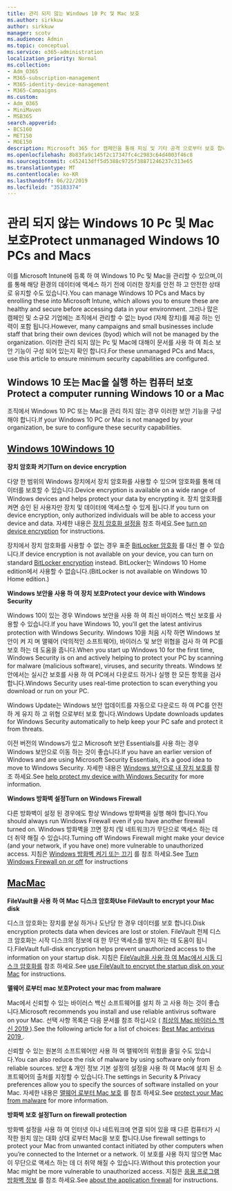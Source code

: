 ```yaml
---
title: 관리 되지 않는 Windows 10 Pc 및 Mac 보호
ms.author: sirkkuw
author: sirkkuw
manager: scotv
ms.audience: Admin
ms.topic: conceptual
ms.service: o365-administration
localization_priority: Normal
ms.collection:
- Adm_O365
- M365-subscription-management
- M365-identity-device-management
- M365-Campaigns
ms.custom:
- Adm_O365
- MiniMaven
- MSB365
search.appverid:
- BCS160
- MET150
- MOE150
description: Microsoft 365 for 캠페인을 통해 피싱 및 기타 공격 으로부터 보호 합니다.
ms.openlocfilehash: 8b83fa9c145f2c17347fc4c2983c64d4003f46c8
ms.sourcegitcommit: c452413dff5d5388c9725f38871246237c313e65
ms.translationtype: MT
ms.contentlocale: ko-KR
ms.lasthandoff: 06/22/2019
ms.locfileid: "35183374"
---
```

# <a name="protect-unmanaged-windows-10-pcs-and-macs"></a><span data-ttu-id="d5f56-103">관리 되지 않는 Windows 10 Pc 및 Mac 보호</span><span class="sxs-lookup"><span data-stu-id="d5f56-103">Protect unmanaged Windows 10 PCs and Macs</span></span>

<span data-ttu-id="d5f56-104">이를 Microsoft Intune에 등록 하 여 Windows 10 Pc 및 Mac을 관리할 수 있으며,이를 통해 해당 환경의 데이터에 액세스 하기 전에 이러한 장치를 안전 하 고 안전한 상태로 유지할 수도 있습니다.</span><span class="sxs-lookup"><span data-stu-id="d5f56-104">You can manage Windows 10 PCs and Macs by enrolling these into Microsoft Intune, which allows you to ensure these are healthy and secure before accessing data in your environment.</span></span> <span data-ttu-id="d5f56-105">그러나 많은 캠페인 및 소규모 기업에는 조직에서 관리할 수 없는 byod (자체 장치)를 제공 하는 인력이 포함 됩니다.</span><span class="sxs-lookup"><span data-stu-id="d5f56-105">However, many campaigns and small businesses include staff that bring their own devices (byod) which will not be managed by the organization.</span></span> <span data-ttu-id="d5f56-106">이러한 관리 되지 않는 Pc 및 Mac에 대해이 문서를 사용 하 여 최소 보안 기능이 구성 되어 있는지 확인 합니다.</span><span class="sxs-lookup"><span data-stu-id="d5f56-106">For these unmanaged PCs and Macs, use this article to ensure minimum security capabilities are configured.</span></span> 

<!--A Windows 10 PC is considered managed after you have completed the following two steps:

1. You (or the admin) set up device and data protection policies in the [setup  wizard](../business/set-up.md).

2. You have [connected your computer to Azure Active Directory](../business/set-up-windows-devices.md) and use your Microsoft 365 Business username and password to sign in.
3. --> 

## <a name="protect-a-computer-running-windows-10-or-a-mac"></a><span data-ttu-id="d5f56-107">Windows 10 또는 Mac을 실행 하는 컴퓨터 보호</span><span class="sxs-lookup"><span data-stu-id="d5f56-107">Protect a computer running Windows 10 or a Mac</span></span>

<!--If you have a PC that is running Windows 10 that is not connected to Microsoft 365 Business, or a Mac, the Microsoft 365 Business protections do not apply to it, but here are some things you can do to keep your data secure on these devices as well:
-->
<span data-ttu-id="d5f56-108">조직에서 Windows 10 PC 또는 Mac을 관리 하지 않는 경우 이러한 보안 기능을 구성 해야 합니다.</span><span class="sxs-lookup"><span data-stu-id="d5f56-108">If your Windows 10 PC or Mac is not managed by your organization, be sure to configure these security capabilities.</span></span>

## <a name="windows-10tabwindows10"></a>[<span data-ttu-id="d5f56-109">Windows 10</span><span class="sxs-lookup"><span data-stu-id="d5f56-109">Windows 10</span></span>](#tab/Windows10)
<span data-ttu-id="d5f56-110">**장치 암호화 켜기**</span><span class="sxs-lookup"><span data-stu-id="d5f56-110">**Turn on device encryption**</span></span><p>

<span data-ttu-id="d5f56-111">다양 한 범위의 Windows 장치에서 장치 암호화를 사용할 수 있으며 암호화를 통해 데이터를 보호할 수 있습니다.</span><span class="sxs-lookup"><span data-stu-id="d5f56-111">Device encryption is available on a wide range of Windows devices and helps protect your data by encrypting it.</span></span> <span data-ttu-id="d5f56-112">장치 암호화를 켜면 승인 된 사용자만 장치 및 데이터에 액세스할 수 있게 됩니다.</span><span class="sxs-lookup"><span data-stu-id="d5f56-112">If you turn on device encryption, only authorized individuals will be able to access your device and data.</span></span> <span data-ttu-id="d5f56-113">자세한 내용은 [장치 암호화 설정을](https://support.microsoft.com/en-us/help/4028713/windows-10-turn-on-device-encryption) 참조 하세요.</span><span class="sxs-lookup"><span data-stu-id="d5f56-113">See [turn on device encryption](https://support.microsoft.com/en-us/help/4028713/windows-10-turn-on-device-encryption) for instructions.</span></span>

 <span data-ttu-id="d5f56-114">장치에서 장치 암호화를 사용할 수 없는 경우 표준 [BitLocker 암호화](https://support.microsoft.com/en-us/help/4028713/windows-10-turn-on-device-encryption) 를 대신 켤 수 있습니다.</span><span class="sxs-lookup"><span data-stu-id="d5f56-114">If device encryption is not available on your device, you can turn on standard [BitLocker encryption](https://support.microsoft.com/en-us/help/4028713/windows-10-turn-on-device-encryption) instead.</span></span> <span data-ttu-id="d5f56-115">BitLocker는 Windows 10 Home edition에서 사용할 수 없습니다.</span><span class="sxs-lookup"><span data-stu-id="d5f56-115">(BitLocker is not available on Windows 10 Home edition.)</span></span> 



<span data-ttu-id="d5f56-116">**Windows 보안을 사용 하 여 장치 보호**</span><span class="sxs-lookup"><span data-stu-id="d5f56-116">**Protect your device with Windows Security**</span></span><p>
<span data-ttu-id="d5f56-117">Windows 10이 있는 경우 Windows 보안을 사용 하 여 최신 바이러스 백신 보호를 사용할 수 있습니다.</span><span class="sxs-lookup"><span data-stu-id="d5f56-117">If you have Windows 10, you’ll get the latest antivirus protection with Windows Security.</span></span> <span data-ttu-id="d5f56-118">Windows 10을 처음 시작 하면 Windows 보안이 켜 지 며 맬웨어 (악의적인 소프트웨어), 바이러스 및 보안 위협을 검사 하 여 PC를 보호 하는 데 도움을 줍니다.</span><span class="sxs-lookup"><span data-stu-id="d5f56-118">When you start up Windows 10 for the first time, Windows Security is on and actively helping to protect your PC by scanning for malware (malicious software), viruses, and security threats.</span></span> <span data-ttu-id="d5f56-119">Windows 보안에서는 실시간 보호를 사용 하 여 PC에서 다운로드 하거나 실행 한 모든 항목을 검사 합니다.</span><span class="sxs-lookup"><span data-stu-id="d5f56-119">Windows Security uses real-time protection to scan everything you download or run on your PC.</span></span>

<span data-ttu-id="d5f56-120">Windows Update는 Windows 보안 업데이트를 자동으로 다운로드 하 여 PC를 안전 하 게 유지 하 고 위협 으로부터 보호 합니다.</span><span class="sxs-lookup"><span data-stu-id="d5f56-120">Windows Update downloads updates for Windows Security automatically to help keep your PC safe and protect it from threats.</span></span>

<span data-ttu-id="d5f56-121">이전 버전의 Windows가 있고 Microsoft 보안 Essentials를 사용 하는 경우 Windows 보안으로 이동 하는 것이 좋습니다.</span><span class="sxs-lookup"><span data-stu-id="d5f56-121">If you have an earlier version of Windows and are using Microsoft Security Essentials, it’s a good idea to move to Windows Security.</span></span> <span data-ttu-id="d5f56-122">자세한 내용은 [Windows 보안으로 내 장치 보호를](https://support.microsoft.com/en-us/help/17464/windows-10-help-protect-my-device-with-windows-security) 참조 하세요.</span><span class="sxs-lookup"><span data-stu-id="d5f56-122">See [help protect my device with Windows Security](https://support.microsoft.com/en-us/help/17464/windows-10-help-protect-my-device-with-windows-security) for more information.</span></span>

<span data-ttu-id="d5f56-123">**Windows 방화벽 설정**</span><span class="sxs-lookup"><span data-stu-id="d5f56-123">**Turn on Windows Firewall**</span></span><p>
<span data-ttu-id="d5f56-124">다른 방화벽이 설정 된 경우에도 항상 Windows 방화벽을 실행 해야 합니다.</span><span class="sxs-lookup"><span data-stu-id="d5f56-124">You should always run Windows Firewall even if you have another firewall turned on.</span></span> <span data-ttu-id="d5f56-125">Windows 방화벽을 끄면 장치 (및 네트워크)가 무단으로 액세스 하는 데 더 취약 해질 수 있습니다.</span><span class="sxs-lookup"><span data-stu-id="d5f56-125">Turning off Windows Firewall might make your device (and your network, if you have one) more vulnerable to unauthorized access.</span></span> <span data-ttu-id="d5f56-126">지침은 [Windows 방화벽 켜기 또는 끄기](https://support.microsoft.com/en-us/help/4028544/windows-10-turn-windows-defender-firewall-on-or-off) 를 참조 하세요.</span><span class="sxs-lookup"><span data-stu-id="d5f56-126">See [Turn Windows Firewall on or off](https://support.microsoft.com/en-us/help/4028544/windows-10-turn-windows-defender-firewall-on-or-off) for instructions</span></span>

## <a name="mactabmac"></a>[<span data-ttu-id="d5f56-127">Mac</span><span class="sxs-lookup"><span data-stu-id="d5f56-127">Mac</span></span>](#tab/Mac)
<span data-ttu-id="d5f56-128">**FileVault을 사용 하 여 Mac 디스크 암호화**</span><span class="sxs-lookup"><span data-stu-id="d5f56-128">**Use FileVault to encrypt your Mac disk**</span></span><p>
<span data-ttu-id="d5f56-129">디스크 암호화는 장치를 분실 하거나 도난당 한 경우 데이터를 보호 합니다.</span><span class="sxs-lookup"><span data-stu-id="d5f56-129">Disk encryption protects data when devices are lost or stolen.</span></span> <span data-ttu-id="d5f56-130">FileVault 전체 디스크 암호화는 시작 디스크의 정보에 대 한 무단 액세스를 방지 하는 데 도움이 됩니다.</span><span class="sxs-lookup"><span data-stu-id="d5f56-130">FileVault full-disk encryption helps prevent unauthorized access to the information on your startup disk.</span></span> <span data-ttu-id="d5f56-131">지침은 [FileVault을 사용 하 여 Mac에서 시동 디스크 암호화를](https://support.apple.com/HT204837) 참조 하세요.</span><span class="sxs-lookup"><span data-stu-id="d5f56-131">See [use FileVault to encrypt the startup disk on your Mac](https://support.apple.com/HT204837) for instructions.</span></span>

<span data-ttu-id="d5f56-132">**맬웨어 로부터 mac 보호**</span><span class="sxs-lookup"><span data-stu-id="d5f56-132">**Protect your mac from malware**</span></span><p>
<span data-ttu-id="d5f56-133">Mac에서 신뢰할 수 있는 바이러스 백신 소프트웨어를 설치 하 고 사용 하는 것이 좋습니다.</span><span class="sxs-lookup"><span data-stu-id="d5f56-133">Microsoft recommends you install and use reliable antivirus software on your Mac.</span></span> <span data-ttu-id="d5f56-134">선택 사항 목록은 다음 문서를 참조 하십시오 ( [최상의 Mac 바이러스 백신 2019 ](https://www.macworld.co.uk/feature/mac-software/mac-antivirus-3672182/)).</span><span class="sxs-lookup"><span data-stu-id="d5f56-134">See the following article for a list of choices: [Best Mac antivirus 2019 ](https://www.macworld.co.uk/feature/mac-software/mac-antivirus-3672182/).</span></span>

<span data-ttu-id="d5f56-135">신뢰할 수 있는 원본의 소프트웨어만 사용 하 여 맬웨어의 위험을 줄일 수도 있습니다.</span><span class="sxs-lookup"><span data-stu-id="d5f56-135">You can also reduce the risk of malware by using software only from reliable sources.</span></span> <span data-ttu-id="d5f56-136">보안 & 개인 정보 기본 설정의 설정을 사용 하 여 Mac에 설치 된 소프트웨어의 출처를 지정할 수 있습니다.</span><span class="sxs-lookup"><span data-stu-id="d5f56-136">The settings in Security & Privacy preferences allow you to specify the sources of software installed on your Mac.</span></span> <span data-ttu-id="d5f56-137">자세한 내용은 [맬웨어 로부터 Mac 보호](https://support.apple.com/kb/PH25087) 를 참조 하세요.</span><span class="sxs-lookup"><span data-stu-id="d5f56-137">See [protect your Mac from malware](https://support.apple.com/kb/PH25087) for more information.</span></span>

<span data-ttu-id="d5f56-138">**방화벽 보호 설정**</span><span class="sxs-lookup"><span data-stu-id="d5f56-138">**Turn on firewall protection**</span></span><p>
<span data-ttu-id="d5f56-139">방화벽 설정을 사용 하 여 인터넷 이나 네트워크에 연결 되어 있을 때 다른 컴퓨터가 시작한 원치 않는 대화 상대 로부터 Mac을 보호 합니다.</span><span class="sxs-lookup"><span data-stu-id="d5f56-139">Use firewall settings to protect your Mac from unwanted contact initiated by other computers when you’re connected to the Internet or a network.</span></span> <span data-ttu-id="d5f56-140">이 보호를 사용 하지 않으면 Mac이 무단으로 액세스 하는 데 더 취약 해질 수 있습니다.</span><span class="sxs-lookup"><span data-stu-id="d5f56-140">Without this protection your Mac might be more vulnerable to unauthorized access.</span></span> <span data-ttu-id="d5f56-141">지침은 [응용 프로그램 방화벽 정보](https://support.apple.com/HT201642) 를 참조 하세요.</span><span class="sxs-lookup"><span data-stu-id="d5f56-141">See [about the application firewall](https://support.apple.com/HT201642) for instructions.</span></span>
